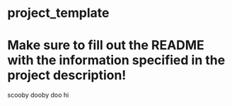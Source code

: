 # project_template

# Make sure to fill out the README with the information specified in the project description!

scooby dooby doo 
hi
